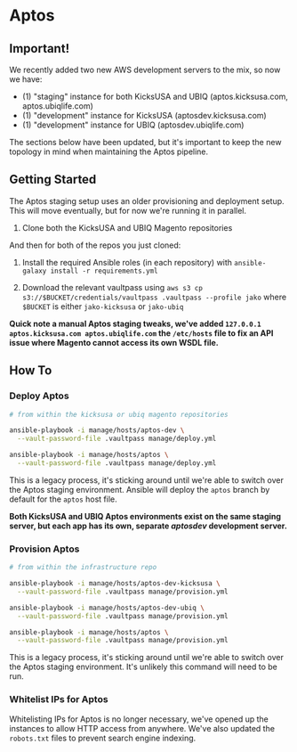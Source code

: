 # Aptos

## Important!

We recently added two new AWS development servers to the mix, so now we have:

- (1) "staging" instance for both KicksUSA and UBIQ (aptos.kicksusa.com, aptos.ubiqlife.com)
- (1) "development" instance for KicksUSA (aptosdev.kicksusa.com)
- (1) "development" instance for UBIQ (aptosdev.ubiqlife.com)

The sections below have been updated, but it's important to keep the new topology in mind when maintaining the Aptos pipeline.

## Getting Started

The Aptos staging setup uses an older provisioning and deployment setup. This will move eventually, but for now we're running it in parallel.

1. Clone both the KicksUSA and UBIQ Magento repositories

And then for both of the repos you just cloned:

1. Install the required Ansible roles (in each repository) with `ansible-galaxy install -r requirements.yml`

2. Download the relevant vaultpass using `aws s3 cp s3://$BUCKET/credentials/vaultpass .vaultpass --profile jako` where `$BUCKET` is either `jako-kicksusa` or `jako-ubiq`

**Quick note a manual Aptos staging tweaks, we've added `127.0.0.1 aptos.kicksusa.com aptos.ubiqlife.com` the `/etc/hosts` file to fix an API issue where Magento cannot access its own WSDL file.**

## How To

### Deploy Aptos

```sh
# from within the kicksusa or ubiq magento repositories

ansible-playbook -i manage/hosts/aptos-dev \
  --vault-password-file .vaultpass manage/deploy.yml

ansible-playbook -i manage/hosts/aptos \
  --vault-password-file .vaultpass manage/deploy.yml
```

This is a legacy process, it's sticking around until we're able to switch over the Aptos staging environment. Ansible will deploy the `aptos` branch by default for the `aptos` host file.

**Both KicksUSA and UBIQ Aptos environments exist on the same staging server, but each app has its own, separate _aptosdev_ development server.**

### Provision Aptos

```sh
# from within the infrastructure repo

ansible-playbook -i manage/hosts/aptos-dev-kicksusa \
  --vault-password-file .vaultpass manage/provision.yml

ansible-playbook -i manage/hosts/aptos-dev-ubiq \
  --vault-password-file .vaultpass manage/provision.yml

ansible-playbook -i manage/hosts/aptos \
  --vault-password-file .vaultpass manage/provision.yml
```

This is a legacy process, it's sticking around until we're able to switch over the Aptos staging environment. It's unlikely this command will need to be run.

### Whitelist IPs for Aptos

Whitelisting IPs for Aptos is no longer necessary, we've opened up the instances to allow HTTP access from anywhere. We've also updated the `robots.txt` files to prevent search engine indexing.
